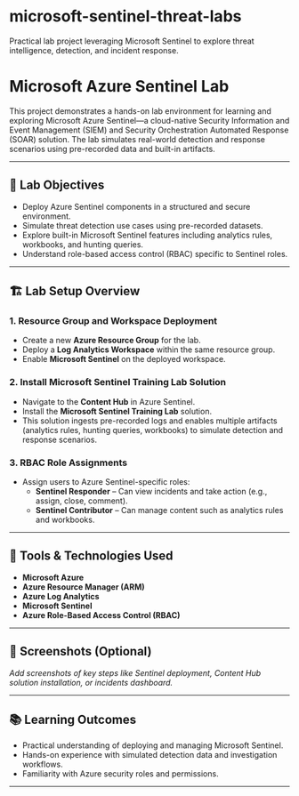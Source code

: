 # microsoft-sentinel-threat-labs
Practical lab project leveraging Microsoft Sentinel to explore threat intelligence, detection, and incident response.

# Microsoft Azure Sentinel Lab

This project demonstrates a hands-on lab environment for learning and exploring Microsoft Azure Sentinel—a cloud-native Security Information and Event Management (SIEM) and Security Orchestration Automated Response (SOAR) solution. The lab simulates real-world detection and response scenarios using pre-recorded data and built-in artifacts.

---

## 🚀 Lab Objectives

- Deploy Azure Sentinel components in a structured and secure environment.
- Simulate threat detection use cases using pre-recorded datasets.
- Explore built-in Microsoft Sentinel features including analytics rules, workbooks, and hunting queries.
- Understand role-based access control (RBAC) specific to Sentinel roles.

---

## 🏗️ Lab Setup Overview

### 1. **Resource Group and Workspace Deployment**
- Create a new **Azure Resource Group** for the lab.
- Deploy a **Log Analytics Workspace** within the same resource group.
- Enable **Microsoft Sentinel** on the deployed workspace.

### 2. **Install Microsoft Sentinel Training Lab Solution**
- Navigate to the **Content Hub** in Azure Sentinel.
- Install the **Microsoft Sentinel Training Lab** solution.
- This solution ingests pre-recorded logs and enables multiple artifacts (analytics rules, hunting queries, workbooks) to simulate detection and response scenarios.

### 3. **RBAC Role Assignments**
- Assign users to Azure Sentinel-specific roles:
  - **Sentinel Responder** – Can view incidents and take action (e.g., assign, close, comment).
  - **Sentinel Contributor** – Can manage content such as analytics rules and workbooks.

---

## 🧰 Tools & Technologies Used

- **Microsoft Azure**
- **Azure Resource Manager (ARM)**
- **Azure Log Analytics**
- **Microsoft Sentinel**
- **Azure Role-Based Access Control (RBAC)**

---

## 📸 Screenshots (Optional)

_Add screenshots of key steps like Sentinel deployment, Content Hub solution installation, or incidents dashboard._

---

## 📚 Learning Outcomes

- Practical understanding of deploying and managing Microsoft Sentinel.
- Hands-on experience with simulated detection data and investigation workflows.
- Familiarity with Azure security roles and permissions.

---
